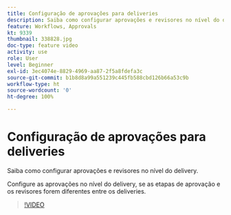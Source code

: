 ```yaml
---
title: Configuração de aprovações para deliveries
description: Saiba como configurar aprovações e revisores no nível do delivery.
feature: Workflows, Approvals
kt: 9339
thumbnail: 338828.jpg
doc-type: feature video
activity: use
role: User
level: Beginner
exl-id: 3ec4074e-8829-4969-aa87-2f5a8fdefa3c
source-git-commit: b1b8d8a99a551239c445fb588cbd126b66a53c9b
workflow-type: ht
source-wordcount: '0'
ht-degree: 100%

---
```


# Configuração de aprovações para deliveries

Saiba como configurar aprovações e revisores no nível do delivery.  

Configure as aprovações no nível do delivery, se as etapas de aprovação e os revisores forem diferentes entre os deliveries.

>[!VIDEO](https://video.tv.adobe.com/v/338828?quality=12&learn=on)

